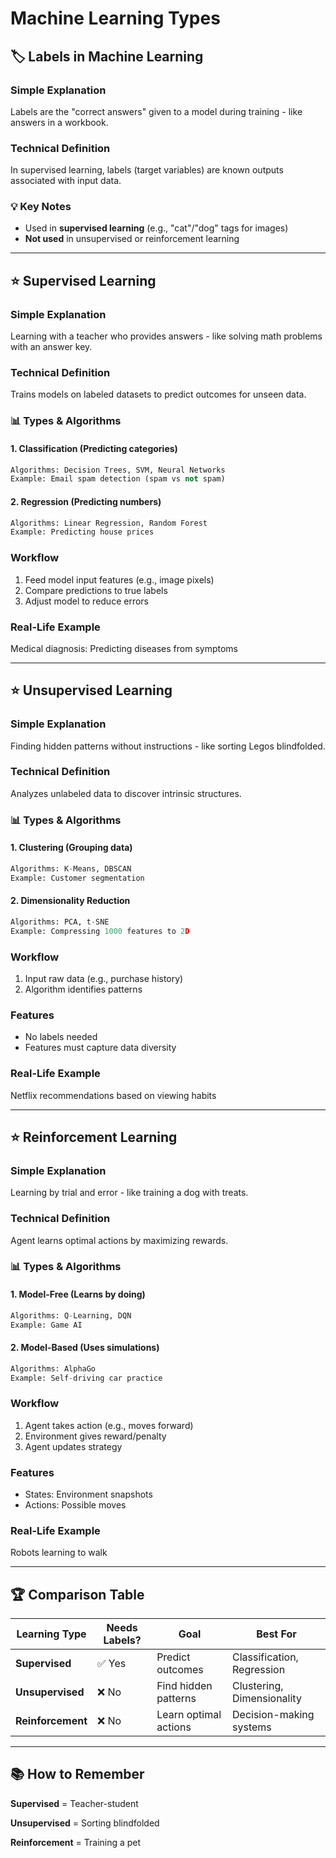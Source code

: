 # Machine Learning Types

## 🏷️ Labels in Machine Learning

###  Simple Explanation
Labels are the "correct answers" given to a model during training - like answers in a workbook.

###  Technical Definition
In supervised learning, labels (target variables) are known outputs associated with input data.

### 💡 Key Notes
- Used in **supervised learning** (e.g., "cat"/"dog" tags for images)
- **Not used** in unsupervised or reinforcement learning

---

## ⭐ Supervised Learning

###  Simple Explanation
Learning with a teacher who provides answers - like solving math problems with an answer key.

###  Technical Definition
Trains models on labeled datasets to predict outcomes for unseen data.

### 📊 Types & Algorithms

#### 1. Classification (Predicting categories)
```python
Algorithms: Decision Trees, SVM, Neural Networks
Example: Email spam detection (spam vs not spam)
```
#### 2. Regression (Predicting numbers)
```python
Algorithms: Linear Regression, Random Forest
Example: Predicting house prices
```
###  Workflow

1. Feed model input features (e.g., image pixels)
2. Compare predictions to true labels
3. Adjust model to reduce errors

###  Real-Life Example
Medical diagnosis: Predicting diseases from symptoms

---

## ⭐ Unsupervised Learning

###  Simple Explanation
Finding hidden patterns without instructions - like sorting Legos blindfolded.

###  Technical Definition
Analyzes unlabeled data to discover intrinsic structures.

### 📊 Types & Algorithms

#### 1. Clustering (Grouping data)
```python
Algorithms: K-Means, DBSCAN
Example: Customer segmentation
```
#### 2. Dimensionality Reduction
```python
Algorithms: PCA, t-SNE
Example: Compressing 1000 features to 2D
```

###  Workflow
1. Input raw data (e.g., purchase history)
2. Algorithm identifies patterns

###  Features
- No labels needed
- Features must capture data diversity

###  Real-Life Example
Netflix recommendations based on viewing habits

---

## ⭐ Reinforcement Learning

###  Simple Explanation
Learning by trial and error - like training a dog with treats.

###  Technical Definition
Agent learns optimal actions by maximizing rewards.

### 📊 Types & Algorithms
#### 1. Model-Free (Learns by doing)
```python
Algorithms: Q-Learning, DQN
Example: Game AI
```

#### 2. Model-Based (Uses simulations)
```python
Algorithms: AlphaGo
Example: Self-driving car practice
```

###  Workflow
1. Agent takes action (e.g., moves forward)
2. Environment gives reward/penalty
3. Agent updates strategy

###  Features
- States: Environment snapshots
- Actions: Possible moves

###  Real-Life Example
Robots learning to walk

---

## 🏆 Comparison Table

| Learning Type       | Needs Labels? | Goal                     | Best For                  |
|---------------------|---------------|--------------------------|---------------------------|
| **Supervised**      | ✅ Yes        | Predict outcomes         | Classification, Regression|
| **Unsupervised**    | ❌ No         | Find hidden patterns     | Clustering, Dimensionality|
| **Reinforcement**   | ❌ No         | Learn optimal actions    | Decision-making systems   |

---

## 📚 How to Remember

**Supervised** = Teacher-student

**Unsupervised** = Sorting blindfolded

**Reinforcement** = Training a pet
